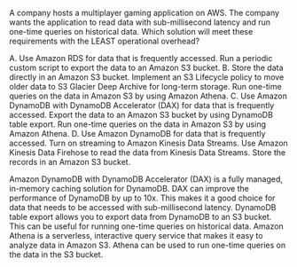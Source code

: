 A company hosts a multiplayer gaming application on AWS. The company wants the application to read data with sub-millisecond latency and run one-time queries on historical data. Which solution will meet these requirements with the LEAST operational overhead? 

A. Use Amazon RDS for data that is frequently accessed. Run a periodic custom script to export the data to an Amazon S3 bucket. 
B. Store the data directly in an Amazon S3 bucket. Implement an S3 Lifecycle policy to move older data to S3 Glacier Deep Archive for long-term storage. Run one-time queries on the data in Amazon S3 by using Amazon Athena. 
C. Use Amazon DynamoDB with DynamoDB Accelerator (DAX) for data that is frequently accessed. Export the data to an Amazon S3 bucket by using DynamoDB table export. Run one-time queries on the data in Amazon S3 by using Amazon Athena. 
D. Use Amazon DynamoDB for data that is frequently accessed. Turn on streaming to Amazon Kinesis Data Streams. Use Amazon Kinesis Data Firehose to read the data from Kinesis Data Streams. Store the records in an Amazon S3 bucket.

Amazon DynamoDB with DynamoDB Accelerator (DAX) is a fully managed, in-memory caching solution for DynamoDB. DAX can improve the performance of DynamoDB by up to 10x. This makes it a good choice for data that needs to be accessed with sub-millisecond latency. DynamoDB table export allows you to export data from DynamoDB to an S3 bucket. This can be useful for running one-time queries on historical data. Amazon Athena is a serverless, interactive query service that makes it easy to analyze data in Amazon S3. Athena can be used to run one-time queries on the data in the S3 bucket.